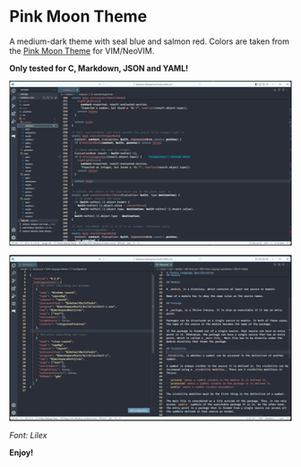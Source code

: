 # Pink Moon Theme

A medium-dark theme with seal blue and salmon red. Colors are taken from the
[Pink Moon Theme](https://github.com/sts10/vim-pink-moon) for VIM/NeoVIM.

**Only tested for C, Markdown, JSON and YAML!**

![C](https://raw.githubusercontent.com/calestialgem/vscode.pink-moon/main/screenshots/c.png "C Language")

![JSON & Markdown](https://raw.githubusercontent.com/calestialgem/vscode.pink-moon/main/screenshots/json-markdown.png "JSON & Markdown")

_Font: Lilex_

**Enjoy!**

